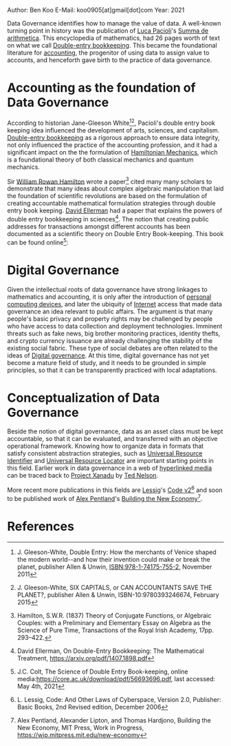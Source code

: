 Author: Ben Koo
E-Mail: koo0905\[at\]gmail\[dot\]com
Year: 2021

Data Governance identifies how to manage the value of data. A well-known
turning point in history was the publication of [Luca
Pacioli](wikipedia:Luca_Pacioli "wikilink")'s [Summa de
arithmetica](wikipedia:Summa_de_arithmetica "wikilink"). This
encyclopedia of mathematics, had 26 pages worth of text on what we call
[Double-entry
bookkeeping](wikipedia:Double-entry_bookkeeping "wikilink"). This became
the foundational literature for
[accounting](wikipedia:accounting "wikilink"), the progenitor of using
data to assign value to accounts, and henceforth gave birth to the
practice of data governance.

# Accounting as the foundation of Data Governance

According to historian Jane-Gleeson White[^1][^2], Pacioli's double
entry book keeping idea influenced the development of arts, sciences,
and capitalism. [Double-entry
bookkeeping](wikipedia:Double-entry_bookkeeping "wikilink") as a
rigorous approach to ensure data integrity, not only influenced the
practice of the accounting profession, and it had a significant impact
on the the formulation of [Hamiltonian
Mechanics](wikipedia:Hamiltonian_Mechanics "wikilink"), which is a
foundational theory of both classical mechanics and quantum mechanics.

Sir [William Rowan
Hamilton](wikipedia:William_Rowan_Hamilton "wikilink") wrote a paper[^3]
cited many many scholars to demonstrate that many ideas about complex
algebraic manipulation that laid the foundation of scientific
revolutions are based on the formulation of creating accountable
mathematical formulation strategies through double entry book keeping.
[David Ellerman](https://www.ellerman.org) had a paper that explains the
powers of double entry bookkeeping in sciences[^4]. The notion that
creating public addresses for transactions amongst different accounts
has been documented as a scientific theory on Double Entry Book-keeping.
This book can be found online[^5]:

# Digital Governance

Given the intellectual roots of data governance have strong linkages to
mathematics and accounting, it is only after the introduction of
[personal computing devices](wikipedia:personal_computer "wikilink"),
and later the ubiquity of [Internet](wikipedia:Internet "wikilink")
access that made data governance an idea relevant to public affairs. The
argument is that many people's basic privacy and property rights may be
challenged by people who have access to data collection and deployment
technologies. Imminent threats such as fake news, big brother monitoring
practices, identity thefts, and crypto currency issuance are already
challenging the stability of the existing social fabric. These type of
social debates are often related to the ideas of [Digital
governance](wikipedia:Digital_governance "wikilink"). At this time,
digital governance has not yet become a mature field of study, and it
needs to be grounded in simple principles, so that it can be
transparently practiced with local adaptations.

# Conceptualization of Data Governance

Beside the notion of digital governance, data as an asset class must be
kept accountable, so that it can be evaluated, and transferred with an
objective operational framework. Knowing how to organize data in formats
that satisfy consistent abstraction strategies, such as [Universal
Resource Identifier](wikipedia:URI "wikilink") and [Universal Resource
Locator](wikipedia:URL "wikilink") are important starting points in this
field. Earlier work in data governance in a web of [hyperlinked
media](wikipedia:Hyperlink "wikilink") can be traced back to [Project
Xanadu](wikipedia:Project_Xanadu "wikilink") by [Ted
Nelson](wikipedia:Ted_Nelson "wikilink").

More recent more publications in this fields are
[Lessig](wikipedia:Lawrence_Lessig "wikilink")'s [Code
v2](https://lessig.org/product/codev2)[^6] and soon to be published work
of [Alex Pentland](wikipedia:Alex_Pentland "wikilink")'s [Building the
New Economy](https://wip.mitpress.mit.edu/new-economy)[^7].

# References

[^1]: J. Gleeson-White, Double Entry: How the merchants of Venice shaped
    the modern world--and how their invention could make or break the
    planet, publisher Allen & Unwin, <ISBN:978-1-74175-755-2>, November
    2011

[^2]: J. Gleeson-White, SIX CAPITALS, or CAN ACCOUNTANTS SAVE THE
    PLANET?, publisher Allen & Unwin, ISBN-10:9780393246674, February
    2015

[^3]: Hamilton, S.W.R. (1837) Theory of Conjugate Functions, or
    Algebraic Couples: with a Preliminary and Elementary Essay on
    Algebra as the Science of Pure Time, Transactions of the Royal Irish
    Academy, 17pp. 293–422.

[^4]: David Ellerman, On Double-Entry Bookkeeping: The Mathematical
    Treatment, <https://arxiv.org/pdf/1407.1898.pdf>

[^5]: J.C. Colt, The Science of Double Entry Book-keeping, online
    media:<https://core.ac.uk/download/pdf/56693696.pdf>, last accessed:
    May 4th, 2021

[^6]: L. Lessig, Code: And Other Laws of Cyberspace, Version 2.0,
    Publisher: Basic Books, 2nd Revised edition, December 2006

[^7]: Alex Pentland, Alexander Lipton, and Thomas Hardjono, Building the
    New Economy, MIT Press, Work in Progress,
    <https://wip.mitpress.mit.edu/new-economy>
